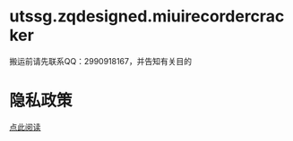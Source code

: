 # utssg.zqdesigned.miuirecordercracker
搬运前请先联系QQ：2990918167，并告知有关目的

# 隐私政策
[点此阅读]([https://github.com/fankes/TSBattery](https://github.com/Xposed-Modules-Repo/UTSSG.ZQDesigned.miuirecordercracker/blob/main/DOC/Privacy.md))
